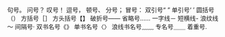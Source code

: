 句号。
问号？
叹号！
逗号，
顿号、
分号；
冒号：
双引号“ ”
单引号‘ ’
圆括号（）
方括号［］
方头括号【】
破折号——
省略号……
一字线－
短横线-
浪纹线～
间隔号·
双书名号《》
单书名号〈〉
浪线书名号﹏﹏
专名号＿＿
着重号.

